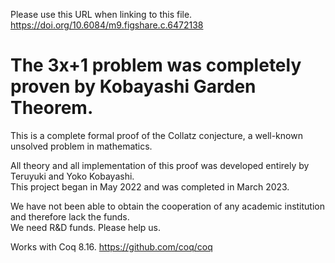 Please use this URL when linking to this file.
https://doi.org/10.6084/m9.figshare.c.6472138

# The 3x+1 problem was completely proven by Kobayashi Garden Theorem.

This is a complete formal proof of the Collatz conjecture, a well-known unsolved problem in mathematics.

  All theory and all implementation of this proof was developed entirely by Teruyuki and Yoko Kobayashi.  
  This project began in May 2022 and was completed in March 2023.

  We have not been able to obtain the cooperation of any academic institution and therefore lack the funds.  
  We need R&D funds.
  Please help us.

Works with Coq 8.16. https://github.com/coq/coq


